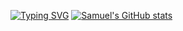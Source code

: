 
[![Typing SVG](https://readme-typing-svg.demolab.com?font=Courier&size=26&pause=1000&color=A60404&width=435&lines=Full+Stack;Software+Developer)](https://git.io/typing-svg)
[![Samuel's GitHub stats](https://github-readme-stats.vercel.app/api?username=saamoff)](https://github.com/anuraghazra/github-readme-stats)


